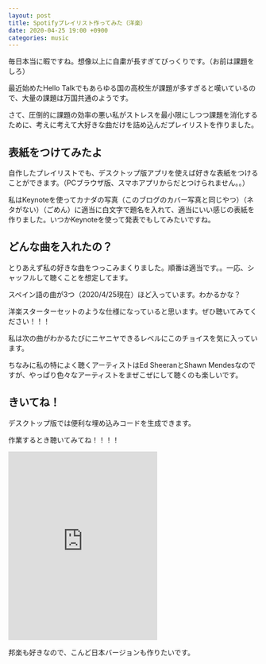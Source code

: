 ```yaml
---
layout: post
title: Spotifyプレイリスト作ってみた（洋楽）
date: 2020-04-25 19:00 +0900
categories: music
---
```

毎日本当に暇ですね。想像以上に自粛が長すぎてびっくりです。（お前は課題をしろ）

最近始めたHello Talkでもあらゆる国の高校生が課題が多すぎると嘆いているので、大量の課題は万国共通のようです。

さて、圧倒的に課題の効率の悪い私がストレスを最小限にしつつ課題を消化するために、考えに考えて大好きな曲だけを詰め込んだプレイリストを作りました。

## 表紙をつけてみたよ

自作したプレイリストでも、デスクトップ版アプリを使えば好きな表紙をつけることができます。（PCブラウザ版、スマホアプリからだとつけられません。。）

私はKeynoteを使ってカナダの写真（このブログのカバー写真と同じやつ）（ネタがない）（ごめん）に適当に白文字で題名を入れて、適当にいい感じの表紙を作りました。いつかKeynoteを使って発表でもしてみたいですね。

## どんな曲を入れたの？

とりあえず私の好きな曲をつっこみまくりました。順番は適当です。。一応、シャッフルして聴くことを想定してます。

スペイン語の曲が3つ（2020/4/25現在）ほど入っています。わかるかな？

洋楽スターターセットのような仕様になっていると思います。ぜひ聴いてみてください！！！

私は次の曲がわかるたびにニヤニヤできるレベルにこのチョイスを気に入っています。

ちなみに私の特によく聴くアーティストはEd SheeranとShawn Mendesなのですが、やっぱり色々なアーティストをまぜこぜにして聴くのも楽しいです。

## きいてね！

デスクトップ版では便利な埋め込みコードを生成できます。

作業するとき聴いてみてね！！！！

<iframe src="https://open.spotify.com/embed/playlist/6VPxcJscThpmBEu2ReDfrZ" width="300" height="380" frameborder="0" allowtransparency="true" allow="encrypted-media"></iframe>

邦楽も好きなので、こんど日本バージョンも作りたいです。
